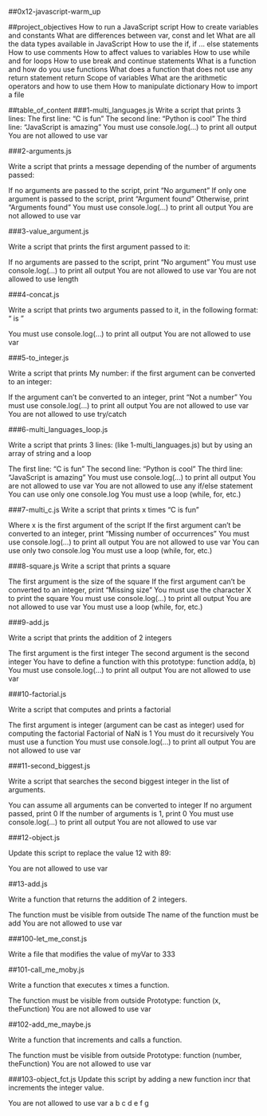 ##0x12-javascript-warm_up

##project_objectives
How to run a JavaScript script
How to create variables and constants
What are differences between var, const and let
What are all the data types available in JavaScript
How to use the if, if ... else statements
How to use comments
How to affect values to variables
How to use while and for loops
How to use break and continue statements
What is a function and how do you use functions
What does a function that does not use any return statement return
Scope of variables
What are the arithmetic operators and how to use them
How to manipulate dictionary
How to import a file

##table_of_content
###1-multi_languages.js
Write a script that prints 3 lines:
The first line: “C is fun”
The second line: “Python is cool”
The third line: “JavaScript is amazing”
You must use console.log(...) to print all output
You are not allowed to use var

###2-arguments.js

Write a script that prints a message depending of the number of arguments passed:

If no arguments are passed to the script, print “No argument”
If only one argument is passed to the script, print “Argument found”
Otherwise, print “Arguments found”
You must use console.log(...) to print all output
You are not allowed to use var


###3-value_argument.js

Write a script that prints the first argument passed to it:

If no arguments are passed to the script, print “No argument”
You must use console.log(...) to print all output
You are not allowed to use var
You are not allowed to use length

###4-concat.js

Write a script that prints two arguments passed to it, in the following format: “ is ”

You must use console.log(...) to print all output
You are not allowed to use var

###5-to_integer.js

Write a script that prints My number: <first argument converted in integer> if the first argument can be converted to an integer:

If the argument can’t be converted to an integer, print “Not a number”
You must use console.log(...) to print all output
You are not allowed to use var
You are not allowed to use try/catch

###6-multi_languages_loop.js

Write a script that prints 3 lines: (like 1-multi_languages.js) but by using an array of string and a loop

The first line: “C is fun”
The second line: “Python is cool”
The third line: “JavaScript is amazing”
You must use console.log(...) to print all output
You are not allowed to use var
You are not allowed to use any if/else statement
You can use only one console.log
You must use a loop (while, for, etc.)


###7-multi_c.js
Write a script that prints x times “C is fun”

Where x is the first argument of the script
If the first argument can’t be converted to an integer, print “Missing number of occurrences”
You must use console.log(...) to print all output
You are not allowed to use var
You can use only two console.log
You must use a loop (while, for, etc.)


###8-square.js
Write a script that prints a square

The first argument is the size of the square
If the first argument can’t be converted to an integer, print “Missing size”
You must use the character X to print the square
You must use console.log(...) to print all output
You are not allowed to use var
You must use a loop (while, for, etc.)


###9-add.js

Write a script that prints the addition of 2 integers

The first argument is the first integer
The second argument is the second integer
You have to define a function with this prototype: function add(a, b)
You must use console.log(...) to print all output
You are not allowed to use var

###10-factorial.js

Write a script that computes and prints a factorial

The first argument is integer (argument can be cast as integer) used for computing the factorial
Factorial of NaN is 1
You must do it recursively
You must use a function
You must use console.log(...) to print all output
You are not allowed to use var

###11-second_biggest.js


Write a script that searches the second biggest integer in the list of arguments.

You can assume all arguments can be converted to integer
If no argument passed, print 0
If the number of arguments is 1, print 0
You must use console.log(...) to print all output
You are not allowed to use var

###12-object.js


Update this script to replace the value 12 with 89:

You are not allowed to use var

##13-add.js

Write a function that returns the addition of 2 integers.

The function must be visible from outside
The name of the function must be add
You are not allowed to use var

###100-let_me_const.js
  
  Write a file that modifies the value of myVar to 333

  
  ##101-call_me_moby.js
  
  
Write a function that executes x times a function.

The function must be visible from outside
Prototype: function (x, theFunction)
You are not allowed to use var
  
  ##102-add_me_maybe.js
  
  Write a function that increments and calls a function.

The function must be visible from outside
Prototype: function (number, theFunction)
You are not allowed to use var
  
  ###103-object_fct.js
Update this script by adding a new function incr that increments the integer value.

You are not allowed to use var
a
  b
  c
  d
e
f
  g
